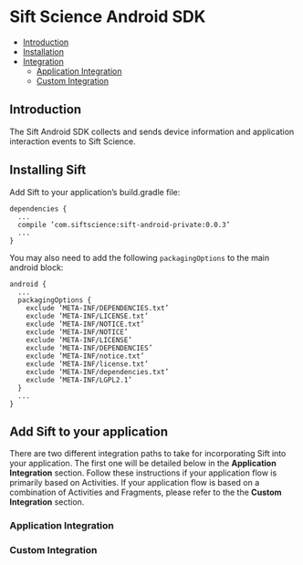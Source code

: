 # Sift Science Android SDK

- [Introduction](#introduction)
- [Installation](#installation)
- [Integration](#integration)
  - [Application Integration](#application)
  - [Custom Integration](#custom)

<a name="introduction"></a>
## Introduction

The Sift Android SDK collects and sends device information and application interaction events to Sift Science.

<a name="installation"></a>
## Installing Sift

Add Sift to your application’s build.gradle file:

```
dependencies {
  ...
  compile ’com.siftscience:sift-android-private:0.0.3’
  ...
}
```

You may also need to add the following `packagingOptions` to the main android block:

```
android {
  ...
  packagingOptions {
    exclude ’META-INF/DEPENDENCIES.txt’
    exclude ’META-INF/LICENSE.txt’
    exclude ’META-INF/NOTICE.txt’
    exclude ’META-INF/NOTICE’
    exclude ’META-INF/LICENSE’
    exclude ’META-INF/DEPENDENCIES’
    exclude ’META-INF/notice.txt’
    exclude ’META-INF/license.txt’
    exclude ’META-INF/dependencies.txt’
    exclude ’META-INF/LGPL2.1’
  }
  ...
}
```

<a name="integration"></a>
## Add Sift to your application

There are two different integration paths to take for incorporating Sift into your application.
The first one will be detailed below in the **Application Integration** section.
Follow these instructions if your application flow is primarily based on
Activities. If your application flow is based on a combination of Activities
and Fragments, please refer to the the **Custom Integration** section.

<a name="application"></a>
### Application Integration

<a name="custom"></a>
### Custom Integration
